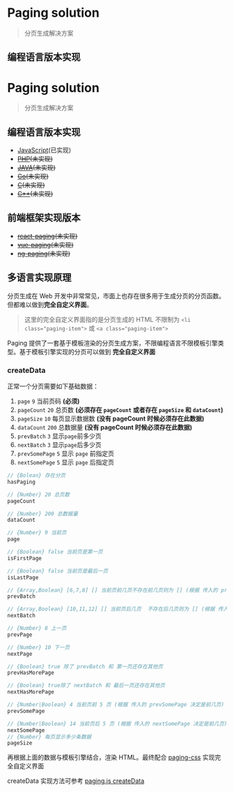# Paging solution

> 分页生成解决方案

## 编程语言版本实现
# Paging solution

> 分页生成解决方案

## 编程语言版本实现

- [JavaScript](https://github.com/paging/paging-js)(已实现)
- ~~[PHP](https://github.com/paging/paging-php)(未实现)~~
- ~~[JAVA](https://github.com/paging/paging-java)(未实现)~~
- ~~[Go](https://github.com/paging/paging-go)(未实现)~~
- ~~[C](https://github.com/paging/paging-c)(未实现)~~
- ~~[C++](https://github.com/paging/paging-cpp)(未实现)~~

## 前端框架实现版本

- ~~[react-paging](https://github.com/paging/react-paging)(未实现)~~
- ~~[vue-paging](https://github.com/paging/vue-paging)(未实现)~~
- ~~[ng-paging](https://github.com/paging/ng-paging)(未实现)~~

## 多语言实现原理

分页生成在 Web 开发中非常常见，市面上也存在很多用于生成分页的分页函数。但都难以做到**完全自定义界面**。

> 这里的完全自定义界面指的是分页生成的 HTML 不限制为 `<li class="paging-item">` 或 `<a class="paging-item">` 

Paging 提供了一套基于模板渲染的分页生成方案，不限编程语言不限模板引擎类型。基于模板引擎实现的分页可以做到 **完全自定义界面**

### createData

正常一个分页需要如下基础数据：


1. `page` `9` 当前页码 **(必须)** 
2. `pageCount` `20` 总页数 **(必须存在 `pageCount` 或者存在 `pageSize` 和 `dataCount`)** 
3. `pageSize` `10` 每页显示数据数 **(没有 pageCount 时候必须存在此数据)** 
4. `dataCount` `200` 总数据量 **(没有 pageCount 时候必须存在此数据)** 
5. `prevBatch` `3` 显示`page`前多少页 
6. `nextBatch` `3` 显示`page`后多少页 
7. `prevSomePage` `5` 显示 `page` 前指定页 
7. `nextSomePage` `5` 显示 `page` 后指定页


```js
// {Bolean} 存在分页
hasPaging

// {Number} 20 总页数 
pageCount

// {Number} 200 总数据量 
dataCount

// {Number} 9 当前页 
page

// {Boolean} false 当前页是第一页 
isFirstPage

// {Boolean} false 当前页是最后一页
isLastPage

// {Array,Boolean} [6,7,8] [] 当前页前几页不存在前几页则为 [] (根据 传入的 prevPages 扩展)
prevBatch

// {Array,Boolean} [10,11,12] [] 当前页后几页  不存在后几页则为 [] (根据 传入的 prevPages 扩展)
nextBatch

// {Number} 8 上一页 
prevPage

// {Number} 10 下一页 
nextPage

// {Boolean} true 除了 prevBatch 和 第一页还存在其他页
prevHasMorePage 

// {Boolean} true除了 nextBatch 和 最后一页还存在其他页
nextHasMorePage

// {Number|Boolean} 4 当前页前 5 页 (根据 传入的 prevSomePage 决定是前几页)
prevSomePage

// {Number|Boolean} 14 当前页后 5 页 (根据 传入的 nextSomePage 决定是前几页)
nextSomePage
// {Number} 每页显示多少条数据
pageSize
```

再根据上面的数据与模板引擎结合，渲染 HTML。最终配合 [paging-css](https://github.com/paging/paging-css) 实现完全自定义界面

createData 实现方法可参考 [paging.js createData](https://github.com/paging/paging/blob/master/lib/createData.js)
